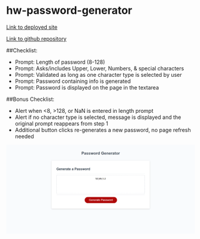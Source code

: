 # hw-password-generator

[Link to deployed site](https://alexwilsonnc.github.io/hw-password-generator/)

[Link to github repository](https://github.com/AlexWilsonNC/hw-password-generator)

##Checklist:
- Prompt: Length of password (8-128)
- Prompt: Asks/includes Upper, Lower, Numbers, & special characters
- Prompt: Validated as long as one character type is selected by user
- Prompt: Password containing info is generated
- Prompt: Password is displayed on the page in the textarea

##Bonus Checklist:
- Alert when <8, >128, or NaN is entered in length prompt
- Alert if no character type is selected, message is displayed and the original prompt reappears from step 1
- Additional button clicks re-generates a new password, no page refresh needed

![screeshot](assets/screenshotpassword.png)